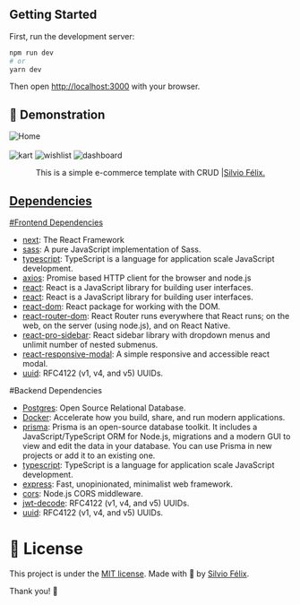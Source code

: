 ## Getting Started

First, run the development server:

```bash
npm run dev
# or
yarn dev
```

Then open [http://localhost:3000](http://localhost:3000) with your browser.
## 🙂 Demonstration

<img alt="Home" title="ecommerce" src="/public/ecommerceMains.mp4"/>
<br>
<br>
<img alt="kart" title="kart route" src="/public/KartArea.jpg"/>
<img alt="wishlist" title="wishlist route" src="/public/wishlist.jpg"/>
<img alt="dashboard" title="dashboard route" src="/public/dasboard.jpg"/>

<p align="center">
 This is a simple e-commerce template with CRUD
    |<a href="https://github.com/SilvioFelix32">Silvio Félix.
</p>

## Dependencies
 #Frontend Dependencies
- [next](https://nextjs.org): The React Framework
- [sass](https://github.com/sass/dart-sass): A pure JavaScript implementation of Sass.
- [typescript](https://www.typescriptlang.org): TypeScript is a language for application scale JavaScript development.
- [axios](https://ghub.io/axios): Promise based HTTP client for the browser and node.js
- [react](https://ghub.io/react): React is a JavaScript library for building user interfaces.
- [react](https://ghub.io/react): React is a JavaScript library for building user interfaces.
- [react-dom](https://ghub.io/react-dom): React package for working with the DOM.
- [react-router-dom](https://github.com/remix-run/react-router#readme): React Router runs everywhere that React runs; on the web, on the server (using node.js), and on React Native.
- [react-pro-sidebar](): React sidebar library with dropdown menus and unlimit number of nested submenus.
- [react-responsive-modal](https://react-responsive-modal.leopradel.com): A simple responsive and accessible react modal.
- [uuid](https://ghub.io/uuid): RFC4122 (v1, v4, and v5) UUIDs.

#Backend Dependencies
- [Postgres](https://www.postgresql.org): Open Source Relational Database.
- [Docker](https://www.docker.com): Accelerate how you build, share, and run modern applications.
- [prisma](https://www.prisma.io): Prisma is an open-source database toolkit. It includes a JavaScript/TypeScript ORM for Node.js, migrations and a modern GUI to view and edit the data in your database. You can use Prisma in new projects or add it to an existing one.
- [typescript](https://www.typescriptlang.org): TypeScript is a language for application scale JavaScript development.
- [express](http://expressjs.com): Fast, unopinionated, minimalist web framework.
- [cors](https://github.com/expressjs/cors#readme): Node.js CORS middleware.
- [jwt-decode](): RFC4122 (v1, v4, and v5) UUIDs.
- [uuid](https://ghub.io/uuid): RFC4122 (v1, v4, and v5) UUIDs.
# :page_facing_up: License

This project is under the [MIT license](./LICENSE).
Made with 💖 by [Silvio Félix](https://www.linkedin.com/in/silviofelix32/). 

Thank you! 🌠
